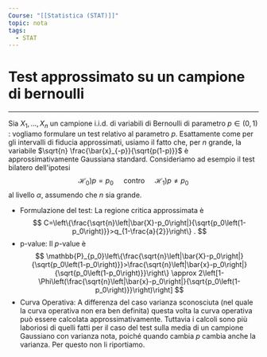 ```yaml
---
Course: "[[Statistica (STAT)]]"
topic: nota
tags:
  - STAT
---
```

# Test approssimato su un campione di bernoulli
---
Sia $X_1, \ldots, X_n$ un campione i.i.d. di variabili di Bernoulli di parametro $p \in(0,1)$ : vogliamo formulare un test relativo al parametro $p$. Esattamente come per gli intervalli di fiducia approssimati, usiamo il fatto che, per $n$ grande, la variabile $\sqrt{n} \frac{\bar{x}_{-p}}{\sqrt{p(1-p)}}$ è approssimativamente Gaussiana standard.
Consideriamo ad esempio il test bilatero dell'ipotesi
$$
\left.\left.\mathscr{H}_0\right) p=p_0 \quad \text { contro } \quad \mathscr{H}_1\right) p \neq p_0
$$
al livello $\alpha$, assumendo che $n$ sia grande.
- Formulazione del test: La regione critica approssimata è
$$
C=\left\{\frac{\sqrt{n}\left|\bar{X}-p_0\right|}{\sqrt{p_0\left(1-p_0\right)}}>q_{1-\frac{a}{2}}\right\} .
$$
- p-value: Il $p$-value è
$$
\mathbb{P}_{p_0}\left\{\frac{\sqrt{n}\left|\bar{X}-p_0\right|}{\sqrt{p_0\left(1-p_0\right)}}>\frac{\sqrt{n}\left|\bar{x}-p_0\right|}{\sqrt{p_0\left(1-p_0\right)}}\right\} \approx 2\left[1-\Phi\left(\frac{\sqrt{n}\left|\bar{x}-p_0\right|}{\sqrt{p_0\left(1-p_0\right)}}\right)\right]
$$
- Curva Operativa: A differenza del caso varianza sconosciuta (nel quale la curva operativa non era ben definita) questa volta la curva operativa può essere calcolata approssimativamente. Tuttavia i calcoli sono più laboriosi di quelli fatti per il caso del test sulla media di un campione Gaussiano con varianza nota, poiché quando cambia $p$ cambia anche la varianza. Per questo non li riportiamo.